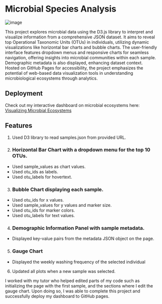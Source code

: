 # Microbial Species Analysis

![image](https://github.com/paoloarciaga/belly-button-challenge/assets/60936744/0edfdcdd-ef68-4e2b-b92e-c52dedddf082)

This project explores microbial data using the D3.js library to interpret and visualize information from a comprehensive JSON dataset. It aims to reveal top Operational Taxonomic Units (OTUs) in individuals, utilizing dynamic visualizations like horizontal bar charts and bubble charts. The user-friendly interface features dropdown menus and responsive charts for seamless navigation, offering insights into microbial communities within each sample. Demographic metadata is also displayed, enhancing dataset context. Hosted on GitHub Pages for accessibility, the project emphasizes the potential of web-based data visualization tools in understanding microbiological ecosystems through analytics.

## Deployment
Check out my interactive dashboard on microbial ecosystems here: [Visualizing Microbial Ecosystems](https://paoloarciaga.github.io/belly-button-challenge/)

## Features 
1. Used D3 library to read samples.json from provided URL.
2. ### Horizontal Bar Chart with a dropdown menu for the top 10 OTUs.
  - Used sample_values as chart values.
  - Used otu_ids as labels.
  - Used otu_labels for hovertext.
3. ### Bubble Chart displaying each sample.
  - Used otu_ids for x values.
  - Used sample_values for y values and marker size.
  - Used otu_ids for marker colors.
  - Used otu_labels for text values.
4. ### Demographic Information Panel with sample metadata. 
  - Displayed key-value pairs from the metadata JSON object on the page.
5. ### Gauge Chart
  - Displayed the weekly washing frequency of the selected individual
6. Updated all plots when a new sample was selected.

I worked with my tutor who helped edited parts of my code such as initializing the page with the first sample, and the sections where I edit the gauge chart. Upon doing so, I was able to complete this project and successfully deploy my dashboard to GitHub pages. 
